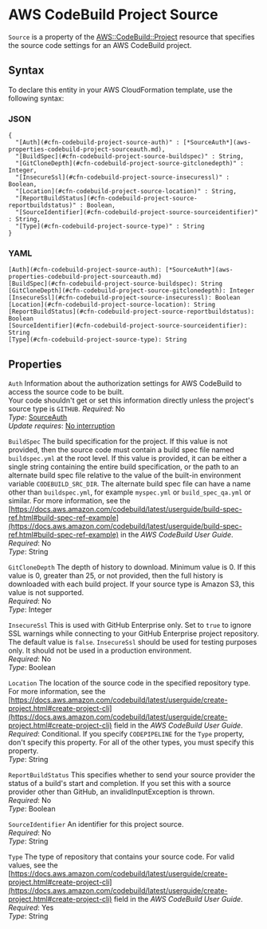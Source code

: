# AWS CodeBuild Project Source<a name="aws-properties-codebuild-project-source"></a>

`Source` is a property of the [AWS::CodeBuild::Project](aws-resource-codebuild-project.md) resource that specifies the source code settings for an AWS CodeBuild project\.

## Syntax<a name="aws-properties-codebuild-project-source-syntax"></a>

To declare this entity in your AWS CloudFormation template, use the following syntax:

### JSON<a name="aws-properties-codebuild-project-source-syntax.json"></a>

```
{
  "[Auth](#cfn-codebuild-project-source-auth)" : [*SourceAuth*](aws-properties-codebuild-project-sourceauth.md),
  "[BuildSpec](#cfn-codebuild-project-source-buildspec)" : String,
  "[GitCloneDepth](#cfn-codebuild-project-source-gitclonedepth)" : Integer,
  "[InsecureSsl](#cfn-codebuild-project-source-insecuressl)" : Boolean,
  "[Location](#cfn-codebuild-project-source-location)" : String,
  "[ReportBuildStatus](#cfn-codebuild-project-source-reportbuildstatus)" : Boolean,
  "[SourceIdentifier](#cfn-codebuild-project-source-sourceidentifier)" : String,
  "[Type](#cfn-codebuild-project-source-type)" : String
}
```

### YAML<a name="aws-properties-codebuild-project-source-syntax.yaml"></a>

```
[Auth](#cfn-codebuild-project-source-auth): [*SourceAuth*](aws-properties-codebuild-project-sourceauth.md)
[BuildSpec](#cfn-codebuild-project-source-buildspec): String
[GitCloneDepth](#cfn-codebuild-project-source-gitclonedepth): Integer
[InsecureSsl](#cfn-codebuild-project-source-insecuressl): Boolean
[Location](#cfn-codebuild-project-source-location): String
[ReportBuildStatus](#cfn-codebuild-project-source-reportbuildstatus): Boolean
[SourceIdentifier](#cfn-codebuild-project-source-sourceidentifier): String
[Type](#cfn-codebuild-project-source-type): String
```

## Properties<a name="w4ab1c21c10c66c13c33b7"></a>

`Auth`  <a name="cfn-codebuild-project-source-auth"></a>
Information about the authorization settings for AWS CodeBuild to access the source code to be built\.  
Your code shouldn't get or set this information directly unless the project's source type is `GITHUB`\.
 *Required*: No  
 *Type*: [SourceAuth](aws-properties-codebuild-project-sourceauth.md)  
 *Update requires*: [No interruption](using-cfn-updating-stacks-update-behaviors.md#update-no-interrupt) 

`BuildSpec`  <a name="cfn-codebuild-project-source-buildspec"></a>
The build specification for the project\. If this value is not provided, then the source code must contain a build spec file named `buildspec.yml` at the root level\. If this value is provided, it can be either a single string containing the entire build specification, or the path to an alternate build spec file relative to the value of the built\-in environment variable `CODEBUILD_SRC_DIR`\. The alternate build spec file can have a name other than `buildspec.yml`, for example `myspec.yml` or `build_spec_qa.yml` or similar\. For more information, see the [https://docs.aws.amazon.com/codebuild/latest/userguide/build-spec-ref.html#build-spec-ref-example](https://docs.aws.amazon.com/codebuild/latest/userguide/build-spec-ref.html#build-spec-ref-example) in the *AWS CodeBuild User Guide*\.  
*Required*: No  
*Type*: String

`GitCloneDepth`  <a name="cfn-codebuild-project-source-gitclonedepth"></a>
The depth of history to download\. Minimum value is 0\. If this value is 0, greater than 25, or not provided, then the full history is downloaded with each build project\. If your source type is Amazon S3, this value is not supported\.  
*Required*: No  
*Type*: Integer

`InsecureSsl`  <a name="cfn-codebuild-project-source-insecuressl"></a>
This is used with GitHub Enterprise only\. Set to `true` to ignore SSL warnings while connecting to your GitHub Enterprise project repository\. The default value is `false`\. `InsecureSsl` should be used for testing purposes only\. It should not be used in a production environment\.  
*Required*: No  
*Type*: Boolean

`Location`  <a name="cfn-codebuild-project-source-location"></a>
The location of the source code in the specified repository type\. For more information, see the [https://docs.aws.amazon.com/codebuild/latest/userguide/create-project.html#create-project-cli](https://docs.aws.amazon.com/codebuild/latest/userguide/create-project.html#create-project-cli) field in the *AWS CodeBuild User Guide*\.  
*Required*: Conditional\. If you specify `CODEPIPELINE` for the `Type` property, don't specify this property\. For all of the other types, you must specify this property\.  
*Type*: String

`ReportBuildStatus`  <a name="cfn-codebuild-project-source-reportbuildstatus"></a>
This specifies whether to send your source provider the status of a build's start and completion\. If you set this with a source provider other than GitHub, an invalidInputException is thrown\.  
*Required*: No  
*Type*: Boolean

`SourceIdentifier`  <a name="cfn-codebuild-project-source-sourceidentifier"></a>
An identifier for this project source\.  
*Required*: No  
*Type*: String

`Type`  <a name="cfn-codebuild-project-source-type"></a>
The type of repository that contains your source code\. For valid values, see the [https://docs.aws.amazon.com/codebuild/latest/userguide/create-project.html#create-project-cli](https://docs.aws.amazon.com/codebuild/latest/userguide/create-project.html#create-project-cli) field in the *AWS CodeBuild User Guide*\.  
*Required*: Yes  
*Type*: String
